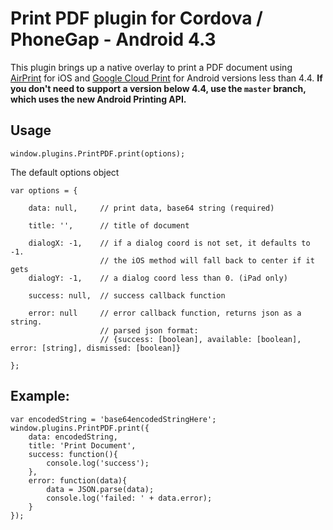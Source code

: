 Print PDF plugin for Cordova / PhoneGap - Android 4.3
======================================================

This plugin brings up a native overlay to print a PDF document using [AirPrint](http://en.wikipedia.org/wiki/AirPrint) for iOS and [Google Cloud Print](http://www.google.com/landing/cloudprint/) for Android versions less than 4.4. **If you don't need to support a version below 4.4, use the `master` branch, which uses the new Android Printing API.**

## Usage

```
window.plugins.PrintPDF.print(options);
```

The default options object
```
var options = {

	data: null, 	// print data, base64 string (required)

	title: '', 		// title of document

	dialogX: -1,	// if a dialog coord is not set, it defaults to -1.
					// the iOS method will fall back to center if it gets
	dialogY: -1,	// a dialog coord less than 0. (iPad only)

	success: null,	// success callback function

	error: null		// error callback function, returns json as a string.
	 				// parsed json format:
					// {success: [boolean], available: [boolean], error: [string], dismissed: [boolean]}
	
};
```

## Example:

```
var encodedString = 'base64encodedStringHere';
window.plugins.PrintPDF.print({
	data: encodedString,
	title: 'Print Document',
	success: function(){
		console.log('success');
	},
	error: function(data){
		data = JSON.parse(data);
		console.log('failed: ' + data.error);
	}
});
```